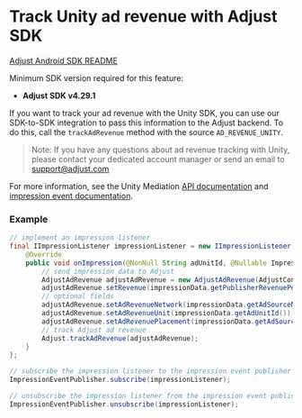 # Track Unity ad revenue with Adjust SDK

[Adjust Android SDK README][android-readme]

Minimum SDK version required for this feature:

- **Adjust SDK v4.29.1**

If you want to track your ad revenue with the Unity SDK, you can use our SDK-to-SDK integration to pass this information to the Adjust backend. To do this, call the `trackAdRevenue` method with the source `AD_REVENUE_UNITY`.

> Note: If you have any questions about ad revenue tracking with Unity, please contact your dedicated account manager or send an email to [support@adjust.com](mailto:support@adjust.com)

For more information, see the Unity Mediation [API documentation](https://docs.unity.com/mediation/APIReferenceAndroid.html) and [impression event documentation](https://docs.unity.com/mediation/SDKIntegrationAndroidImpressionEvents.html).

### Example

```java
// implement an impression listener
final IImpressionListener impressionListener = new IImpressionListener() {
    @Override
    public void onImpression(@NonNull String adUnitId, @Nullable ImpressionData impressionData) {
        // send impression data to Adjust
        AdjustAdRevenue adjustAdRevenue = new AdjustAdRevenue(AdjustConfig.AD_REVENUE_UNITY);
        adjustAdRevenue.setRevenue(impressionData.getPublisherRevenuePerImpression(), impressionData.getCurrency());
        // optional fields
        adjustAdRevenue.setAdRevenueNetwork(impressionData.getAdSourceName());
        adjustAdRevenue.setAdRevenueUnit(impressionData.getAdUnitId());
        adjustAdRevenue.setAdRevenuePlacement(impressionData.getAdSourceInstance());
        // track Adjust ad revenue
        Adjust.trackAdRevenue(adjustAdRevenue);
    }
};

// subscribe the impression listener to the impression event publisher
ImpressionEventPublisher.subscribe(impressionListener);

// unsubscribe the impression listener from the impression event publisher
ImpressionEventPublisher.unsubscribe(impressionListener);
```

[android-readme]:    ../../../README.md
